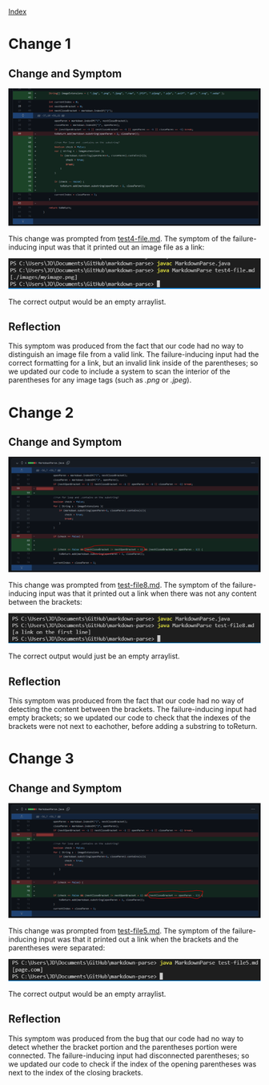 [Index](https://jheidenr.github.io/cse15l-lab-reports)

# Change 1

## Change and Symptom
![Change 1](Screenshots/Change1.png)

This change was prompted from [test4-file.md](https://github.com/jheidenr/markdown-parse/blob/main/test4-file.md). The symptom of the failure-inducing input was that it printed out an image file as a link:

![Symptom 1](Screenshots/Symptom1.png)

The correct output would be an empty arraylist.

## Reflection
This symptom was produced from the fact that our code had no way to distinguish an image file from a valid link. The failure-inducing input had the correct formatting for a link, but an invalid link inside of the parentheses; so we updated our code to include a system to scan the interior of the parentheses for any image tags (such as *.png* or *.jpeg*).

# Change 2

## Change and Symptom
![Change 2](Screenshots/Change2.png)

This change was prompted from [test-file8.md](https://github.com/jheidenr/markdown-parse/blob/main/test-file8.md). The symptom of the failure-inducing input was that it printed out a link when there was not any content between the brackets:

![Symptom 2](Screenshots/Symptom2.png)

The correct output would just be an empty arraylist.

## Reflection
This symptom was produced from the fact that our code had no way of detecting the content between the brackets. The failure-inducing input had empty brackets; so we updated our code to check that the indexes of the brackets were not next to eachother, before adding a substring to toReturn.

# Change 3

## Change and Symptom
![Change 3](Screenshots/Change3.png)

This change was prompted from [test-file5.md](https://github.com/jheidenr/markdown-parse/blob/main/test-file5.md). The symptom of the failure-inducing input was that it printed out a link when the brackets and the parentheses were separated:

![Symptom 3](Screenshots/Symptom3.png)

The correct output would be an empty arraylist.

## Reflection
This symptom was produced from the bug that our code had no way to detect whether the bracket portion and the parentheses portion were connected. The failure-inducing input had disconnected parentheses; so we updated our code to check if the index of the opening parentheses was next to the index of the closing brackets.